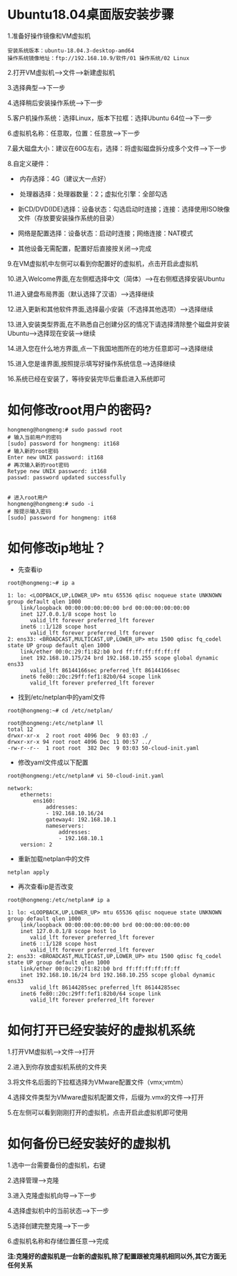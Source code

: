 # Ubuntu18.04桌面版安装步骤

1.准备好操作镜像和VM虚拟机

```
安装系统版本：ubuntu-18.04.3-desktop-amd64
操作系统镜像地址：ftp://192.168.10.9/软件/01 操作系统/02 Linux
```

2.打开VM虚拟机-->文件-->新建虚拟机

3.选择典型-->下一步

4.选择稍后安装操作系统-->下一步

5.客户机操作系统：选择Linux，版本下拉框：选择Ubuntu 64位-->下一步

6.虚拟机名称：任意取，位置：任意放-->下一步

7.最大磁盘大小：建议在60G左右，选择：将虚拟磁盘拆分成多个文件-->下一步

8.自定义硬件：

- ​	内存选择：4G（建议大一点好）

- ​	处理器选择：处理器数量：2；虚拟化引擎：全部勾选

- 新CD/DVD(IDE)选择：设备状态：勾选启动时连接；连接：选择使用ISO映像文件（存放要安装操作系统的目录）

- 网络是配置选择：设备状态：启动时连接；网络连接：NAT模式

- 其他设备无需配置，配置好后直接按关闭-->完成

9.在VM虚拟机中左侧可以看到你配置好的虚拟机，点击开启此虚拟机

10.进入Welcome界面,在左侧框选择中文（简体）-->在右侧框选择安装Ubuntu

11.进入键盘布局界面（默认选择了汉语）-->选择继续

12.进入更新和其他软件界面,选择最小安装（不选择其他选项）-->选择继续

13.进入安装类型界面,在不熟悉自己创建分区的情况下请选择清除整个磁盘并安装Ubuntu-->选择现在安装-->继续

14.进入您在什么地方界面,点一下我国地图所在的地方任意即可-->选择继续

15.进入您是谁界面,按照提示填写好操作系统信息-->选择继续

16.系统已经在安装了，等待安装完毕后重启进入系统即可



# 如何修改root用户的密码?

```shell
hongmeng@hongmeng:# sudo passwd root
# 输入当前用户的密码
[sudo] password for hongmeng: it168
# 输入新的root密码
Enter new UNIX password: it168
# 再次输入新的root密码
Retype new UNIX password: it168
passwd: password updated successfully


# 进入root用户
hongmeng@hongmeng:# sudo -i
# 按提示输入密码
[sudo] password for hongmeng: it68
```



# 如何修改ip地址？

- 先查看ip

```shell
root@hongmeng:~# ip a

1: lo: <LOOPBACK,UP,LOWER_UP> mtu 65536 qdisc noqueue state UNKNOWN group default qlen 1000
    link/loopback 00:00:00:00:00:00 brd 00:00:00:00:00:00
    inet 127.0.0.1/8 scope host lo
       valid_lft forever preferred_lft forever
    inet6 ::1/128 scope host 
       valid_lft forever preferred_lft forever
2: ens33: <BROADCAST,MULTICAST,UP,LOWER_UP> mtu 1500 qdisc fq_codel state UP group default qlen 1000
    link/ether 00:0c:29:f1:82:b0 brd ff:ff:ff:ff:ff:ff
    inet 192.168.10.175/24 brd 192.168.10.255 scope global dynamic ens33
       valid_lft 86144166sec preferred_lft 86144166sec
    inet6 fe80::20c:29ff:fef1:82b0/64 scope link 
       valid_lft forever preferred_lft forever

```

- 找到/etc/netplan中的yaml文件

```shell
root@hongmeng:~# cd /etc/netplan/

root@hongmeng:/etc/netplan# ll
total 12
drwxr-xr-x  2 root root 4096 Dec  9 03:03 ./
drwxr-xr-x 94 root root 4096 Dec 11 00:57 ../
-rw-r--r--  1 root root  382 Dec  9 03:03 50-cloud-init.yaml
```

- 修改yaml文件成以下配置

```shell
root@hongmeng:/etc/netplan# vi 50-cloud-init.yaml

network:
    ethernets:
        ens160:
            addresses:
            - 192.168.10.16/24
            gateway4: 192.168.10.1
            nameservers:
                addresses:
                - 192.168.10.1
    version: 2
```

- 重新加载netplan中的文件

```shell
netplan apply
```

- 再次查看ip是否改变

```shell
root@hongmeng:/etc/netplan# ip a

1: lo: <LOOPBACK,UP,LOWER_UP> mtu 65536 qdisc noqueue state UNKNOWN group default qlen 1000
    link/loopback 00:00:00:00:00:00 brd 00:00:00:00:00:00
    inet 127.0.0.1/8 scope host lo
       valid_lft forever preferred_lft forever
    inet6 ::1/128 scope host 
       valid_lft forever preferred_lft forever
2: ens33: <BROADCAST,MULTICAST,UP,LOWER_UP> mtu 1500 qdisc fq_codel state UP group default qlen 1000
    link/ether 00:0c:29:f1:82:b0 brd ff:ff:ff:ff:ff:ff
    inet 192.168.10.16/24 brd 192.168.10.255 scope global dynamic ens33
       valid_lft 86144285sec preferred_lft 86144285sec
    inet6 fe80::20c:29ff:fef1:82b0/64 scope link 
       valid_lft forever preferred_lft forever
```



# 如何打开已经安装好的虚拟机系统

1.打开VM虚拟机-->文件-->打开

2.进入到你存放虚拟机系统的文件夹

3.将文件名后面的下拉框选择为VMware配置文件（vmx;vmtm）

4.选择文件类型为VMware虚拟机配置文件，后缀为.vmx的文件-->打开

5.在左侧可以看到刚刚打开的虚拟机，点击开启此虚拟机即可使用



# 如何备份已经安装好的虚拟机

1.选中一台需要备份的虚拟机，右键

2.选择管理-->克隆

3.进入克隆虚拟机向导-->下一步

4.选择虚拟机中的当前状态-->下一步

5.选择创建完整克隆-->下一步

6.虚拟机名称和存储位置任意-->完成

**注:克隆好的虚拟机是一台新的虚拟机,除了配置跟被克隆机相同以外,其它方面无任何关系**

